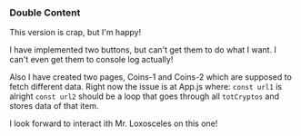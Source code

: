 ### Double Content

This version is crap, but I'm happy!

I have implemented two buttons, but can't get them to do what I want. I can't even get them to console log actually!

Also I have created two pages, Coins-1 and Coins-2 which are supposed to fetch different data.
Right now the issue is at App.js where:
`const url1` is alright
`const url2` should be a loop that goes through all `totCryptos` and stores data of that item.

I look forward to interact ith Mr. Loxosceles on this one!
